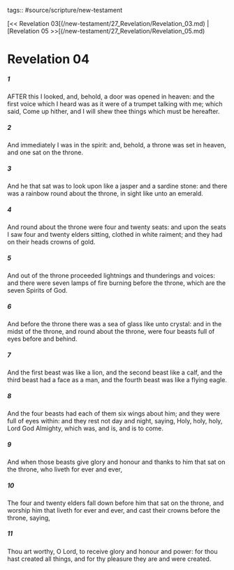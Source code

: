 tags:: #source/scripture/new-testament

[<< Revelation 03[(/new-testament/27_Revelation/Revelation_03.md) | [Revelation 05 >>[(/new-testament/27_Revelation/Revelation_05.md)

# Revelation 04

##### 1

AFTER this I looked, and, behold, a door was opened in heaven: and the first voice which I heard was as it were of a trumpet talking with me; which said, Come up hither, and I will shew thee things which must be hereafter.

##### 2

And immediately I was in the spirit: and, behold, a throne was set in heaven, and one sat on the throne.

##### 3

And he that sat was to look upon like a jasper and a sardine stone: and there was a rainbow round about the throne, in sight like unto an emerald.

##### 4

And round about the throne were four and twenty seats: and upon the seats I saw four and twenty elders sitting, clothed in white raiment; and they had on their heads crowns of gold.

##### 5

And out of the throne proceeded lightnings and thunderings and voices: and there were seven lamps of fire burning before the throne, which are the seven Spirits of God.

##### 6

And before the throne there was a sea of glass like unto crystal: and in the midst of the throne, and round about the throne, were four beasts full of eyes before and behind.

##### 7

And the first beast was like a lion, and the second beast like a calf, and the third beast had a face as a man, and the fourth beast was like a flying eagle.

##### 8

And the four beasts had each of them six wings about him; and they were full of eyes within: and they rest not day and night, saying, Holy, holy, holy, Lord God Almighty, which was, and is, and is to come.

##### 9

And when those beasts give glory and honour and thanks to him that sat on the throne, who liveth for ever and ever,

##### 10

The four and twenty elders fall down before him that sat on the throne, and worship him that liveth for ever and ever, and cast their crowns before the throne, saying,

##### 11

Thou art worthy, O Lord, to receive glory and honour and power: for thou hast created all things, and for thy pleasure they are and were created.
